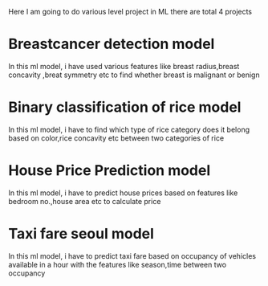 Here I am going to do various level project in ML
there are total 4 projects 
# Breastcancer detection model 
In this ml model, i have used various features like breast radius,breast concavity ,breat symmetry etc to find whether breast is malignant or benign
# Binary classification of rice model
In this ml model, i have to find which type of rice  category does it belong based on color,rice concavity etc between two categories of rice
# House Price Prediction model
In this ml model, i have to predict house prices based on features like bedroom no.,house area etc to calculate price
# Taxi fare seoul model
In this ml model, i have  to predict taxi fare based on occupancy of vehicles available in a hour with the features like season,time between two occupancy
